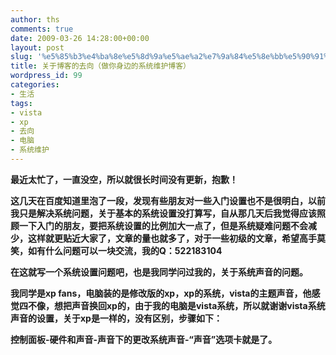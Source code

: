 ```yaml
---
author: ths
comments: true
date: 2009-03-26 14:28:00+00:00
layout: post
slug: '%e5%85%b3%e4%ba%8e%e5%8d%9a%e5%ae%a2%e7%9a%84%e5%8e%bb%e5%90%91%ef%bc%88%e5%81%9a%e4%bd%a0%e8%ba%ab%e8%be%b9%e7%9a%84%e7%b3%bb%e7%bb%9f%e7%bb%b4%e6%8a%a4%e5%8d%9a%e5%ae%a2%ef%bc%89'
title: 关于博客的去向（做你身边的系统维护博客）
wordpress_id: 99
categories:
- 生活
tags:
- vista
- xp
- 去向
- 电脑
- 系统维护
---
```


**最近太忙了，一直没空，所以就很长时间没有更新，抱歉！**






**这几天在百度知道里泡了一段，发现有些朋友对一些入门设置也不是很明白，以前我只是解决系统问题，关于基本的系统设置没打算写，自从那几天后我觉得应该照顾一下入门的朋友，要把系统设置的比例加大一点了，但是系统疑难问题不会减少，这样就更贴近大家了，文章的量也就多了，对于一些初级的文章，希望高手莫笑，如有什么问题可以一块交流，我的Q：522183104**





**在这就写一个系统设置问题吧，也是我同学问过我的，关于系统声音的问题。**





**我同学是xp
fans，电脑装的是修改版的xp，xp的系统，vista的主题声音，他感觉四不像，想把声音换回xp的，由于我的电脑是vista系统，所以就谢谢vista系统声音的设置，关于xp是一样的，没有区别，步骤如下：**





**控制面板-硬件和声音-声音下的更改系统声音-“声音”选项卡就是了。**





 



